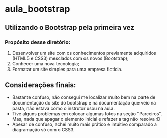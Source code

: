 # aula_bootstrap

## Utilizando o Bootstrap pela primeira vez

### Propósito desse diretório:

1. Desenvolver um site com os conhecimentos previamente adquiridos (HTML5 e CSS3) mesclados com os novos (Bootstrap);
2. Conhecer uma nova tecnologia;
3. Formatar um site simples para uma empresa fictícia.



## Considerações finais:

- Bastante confuso, não consegui me localizar muito bem na parte de documentação do site do bootstrap e na documentação que veio na pasta, não estava como o instrutor usou na aula.
- Tive alguns problemas em colocar algumas fotos na seção "Parceiros". Mas, nada que apagar o elemento inicial e refazer a tag não resolva :D
- Apesar de confuso, achei muito mais prático e intuitivo comparado a diagramação só com o CSS3.
